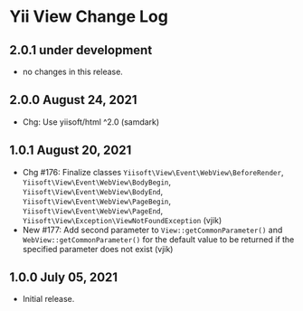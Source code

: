 # Yii View Change Log


## 2.0.1 under development

- no changes in this release.


## 2.0.0 August 24, 2021

- Chg: Use yiisoft/html ^2.0 (samdark)

## 1.0.1 August 20, 2021

- Chg #176: Finalize classes `Yiisoft\View\Event\WebView\BeforeRender`, `Yiisoft\View\Event\WebView\BodyBegin`,
  `Yiisoft\View\Event\WebView\BodyEnd`, `Yiisoft\View\Event\WebView\PageBegin`, `Yiisoft\View\Event\WebView\PageEnd`,
  `Yiisoft\View\Exception\ViewNotFoundException` (vjik)
- New #177: Add second parameter to `View::getCommonParameter()` and `WebView::getCommonParameter()` for the default
  value to be returned if the specified parameter does not exist (vjik)

## 1.0.0 July 05, 2021

- Initial release.

